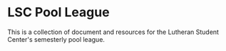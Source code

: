 # LSC Pool League

This is a collection of document and resources for the
Lutheran Student Center's semesterly pool league.
